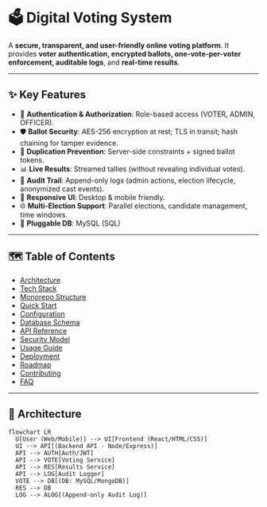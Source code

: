 # 🗳️ Digital Voting System

A **secure, transparent, and user-friendly online voting platform**. It provides **voter authentication, encrypted ballots, one-vote-per-voter enforcement, auditable logs**, and **real-time results**.

---

## ✨ Key Features

* 🔐 **Authentication & Authorization**: Role-based access (VOTER, ADMIN, OFFICER).
* 🛡️ **Ballot Security**: AES-256 encryption at rest; TLS in transit; hash chaining for tamper evidence.
* 🚫 **Duplication Prevention**: Server-side constraints + signed ballot tokens.
* 📊 **Live Results**: Streamed tallies (without revealing individual votes).
* 🧾 **Audit Trail**: Append-only logs (admin actions, election lifecycle, anonymized cast events).
* 📱 **Responsive UI**: Desktop & mobile friendly.
* 🌐 **Multi-Election Support**: Parallel elections, candidate management, time windows.
* 🧩 **Pluggable DB**: MySQL (SQL)

---

## 🗺️ Table of Contents

* [Architecture](#-architecture)
* [Tech Stack](#-tech-stack)
* [Monorepo Structure](#-monorepo-structure)
* [Quick Start](#-quick-start)
* [Configuration](#-configuration)
* [Database Schema](#-database-schema)
* [API Reference](#-api-reference)
* [Security Model](#-security-model)
* [Usage Guide](#-usage-guide)
* [Deployment](#-deployment)
* [Roadmap](#-roadmap)
* [Contributing](#-contributing)
* [FAQ](#-faq)

---

## 🧩 Architecture

```mermaid
flowchart LR
  U[User (Web/Mobile)] --> UI[Frontend (React/HTML/CSS)]
  UI --> API[(Backend API - Node/Express)]
  API --> AUTH[Auth/JWT]
  API --> VOTE[Voting Service]
  API --> RES[Results Service]
  API --> LOG[Audit Logger]
  VOTE --> DB[(DB: MySQL/MongoDB)]
  RES --> DB
  LOG --> ALOG[(Append-only Audit Log)]
```
